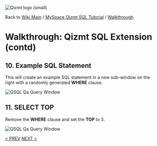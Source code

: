 <a href='Hidden comment: Image:'></a><img src='http://qizmt.googlecode.com/svn/wiki/images/Qizmt_logo_small.png' alt='Qizmt logo (small)' />

Back to <a href='Hidden comment: Link:'></a>[Wiki Main](Main.md) / [MySpace Qizmt SQL Tutorial](MySpaceQizmtSQLQuickStartGuide.md) / [Walkthrough](MySpaceQizmtSQLQuickStartGuideWalkthroughContents.md)


# Walkthrough: Qizmt SQL Extension (contd) #



## 10.  Example SQL Statement ##

This will create an example SQL statement in a new sub-window on the right with a randomly generated **WHERE** clause.


<a href='Hidden comment: Image:'></a><img src='http://qizmt.googlecode.com/svn/wiki/images/QSQL_QaWhere.png' alt='QSQL Qa Query Window' />


## 11.  SELECT TOP ##


Remove the **WHERE** clause and set the **TOP** to 3.


<a href='Hidden comment: Image:'></a><img src='http://qizmt.googlecode.com/svn/wiki/images/QSQL_QaRemoveWhere.png' alt='QSQL Qa Query Window' />

[< PREV](MySpaceQizmtSQLQuickStartGuideWalkthrough3.md)
[NEXT >](MySpaceQizmtSQLQuickStartGuideWalkthrough5.md)